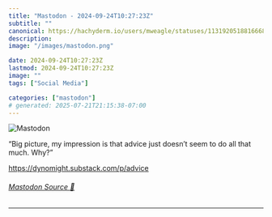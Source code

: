 ```yaml
---
title: "Mastodon - 2024-09-24T10:27:23Z"
subtitle: ""
canonical: https://hachyderm.io/users/mweagle/statuses/113192051881666874
description:
image: "/images/mastodon.png"

date: 2024-09-24T10:27:23Z
lastmod: 2024-09-24T10:27:23Z
image: ""
tags: ["Social Media"]

categories: ["mastodon"]
# generated: 2025-07-21T21:15:38-07:00
---
```

![Mastodon](/images/mastodon.png)

<p>“Big picture, my impression is that advice just doesn’t seem to do all that much. Why?”</p><p><a href="https://dynomight.substack.com/p/advice" target="_blank" rel="nofollow noopener noreferrer" translate="no"><span class="invisible">https://</span><span class="ellipsis">dynomight.substack.com/p/advic</span><span class="invisible">e</span></a></p>


###### [Mastodon Source 🐘](https://hachyderm.io/@mweagle/113192051881666874)

___
